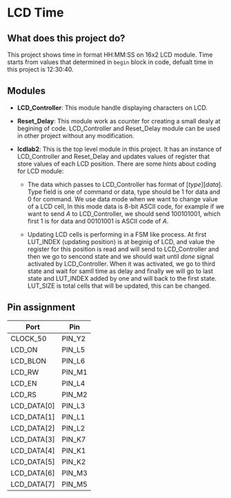 # LCD Time

## What does this project do?
This project shows time in format HH:MM:SS on 16x2 LCD module. Time starts from values that determined in `begin` block in code, defualt time in this project is 12:30:40.


## Modules

- **LCD_Controller**: This module handle displaying characters on LCD.
- **Reset_Delay**: This module work as counter for creating a small dealy at begining of code. LCD_Controller and Reset_Delay module can be used in other project without any modification.
- **lcdlab2**: This is the top level module in this project. It has an instance of LCD_Controller and Reset_Delay and updates values of register that store values of each LCD position. There are some hints about coding for LCD module:

    - The data which passes to LCD_Controller has format of $[type][data]$. Type field is one of command or data, type should be 1 for data and 0 for command. We use data mode when we want to change value of a LCD cell, In this mode data is 8-bit ASCII code, for example if we want to send *A* to LCD_Controller, we should send $100101001$, which first 1 is for data and 00101001 is ASCII code of *A*.

    - Updating LCD cells is performing in a FSM like process. At first LUT_INDEX (updating position) is at beginig of LCD, and value the register for this position is read and will send to LCD_Controller and then we go to sencond state and we should wait until *done* signal activated by LCD_Controller. When it was activated, we go to third state and wait for samll time as delay and finally we will go to last state and LUT_INDEX added by one and will back to the first state. LUT_SIZE is total cells that will be updated, this can be changed.



## Pin assignment

| Port        | Pin         |
| ----------- | ----------- |
| CLOCK_50    | PIN_Y2      |
| LCD_ON      | PIN_L5     |
| LCD_BLON    | PIN_L6     |
| LCD_RW      | PIN_M1     |
| LCD_EN      | PIN_L4     |
| LCD_RS      | PIN_M2     |
| LCD_DATA[0] | PIN_L3     |
| LCD_DATA[1] | PIN_L1     |
| LCD_DATA[2] | PIN_L2     |
| LCD_DATA[3] | PIN_K7     |
| LCD_DATA[4] | PIN_K1     |
| LCD_DATA[5] | PIN_K2     |
| LCD_DATA[6] | PIN_M3     |
| LCD_DATA[7] | PIN_M5     |

